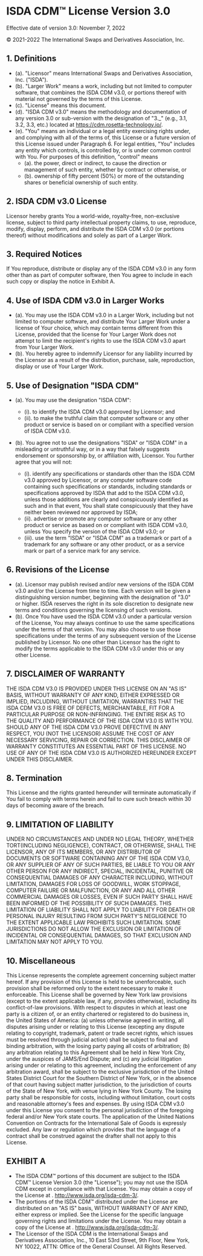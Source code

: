 # ISDA CDM™ License Version 3.0

Effective date of version 3.0: November 7, 2022

© 2021-2022 The International Swaps and Derivatives Association, Inc.

## 1. Definitions

- (a).  "Licensor" means International Swaps and Derivatives Association,
Inc. ("ISDA").
- (b).  "Larger Work" means a work, including but not limited to computer
software, that combines the ISDA CDM v3.0, or portions thereof with
material not governed by the terms of this License.
- (c).  "License" means this document.
- (d).  "ISDA CDM v3.0" means the methodology and documentation of any
version 3.0 or sub-version with the designation of "3._" (e.g.,
3.1, 3.2, 3.3, etc.) located at
<https://cdm.rosetta-technology.io/>.
- (e).  "You" means an individual or a legal entity exercising rights under,
and complying with all of the terms of, this License or a future
version of this License issued under Paragraph 6. For legal
entities, "You" includes any entity which controls, is controlled
by, or is under common control with You. For purposes of this
definition, "control" means 
  - (a). the power, direct or indirect, to
cause the direction or management of such entity, whether by
  contract or otherwise, or 
  - (b). ownership of fifty percent (50%) or
more of the outstanding shares or beneficial ownership of such
entity.

## 2. ISDA CDM v3.0 License

Licensor hereby grants You a world-wide, royalty-free, non-exclusive 
license, subject to third party intellectual property claims, to use, 
reproduce, modify, display, perform, and distribute the ISDA CDM v3.0 
(or portions thereof) without modifications and solely as part of a 
Larger Work.

## 3. Required Notices

If You reproduce, distribute or display any of the ISDA CDM v3.0 in any
form other than as part of computer software, then You agree to include
in each such copy or display the notice in Exhibit A.

## 4. Use of ISDA CDM v3.0 in Larger Works

- (a).  You may use the ISDA CDM v3.0 in a Larger Work, including but not
limited to computer software, and distribute Your Larger Work under
a license of Your choice, which may contain terms different from
this License, provided that the license for Your Larger Work does
not attempt to limit the recipient's rights to use the ISDA CDM v3.0
apart from Your Larger Work.
- (b).  You hereby agree to indemnify Licensor for any liability incurred by
the Licensor as a result of the distribution, purchase, sale,
reproduction, display or use of Your Larger Work.

## 5. Use of Designation "ISDA CDM"

- (a). You may use the designation "ISDA CDM":

  - (i).  to identify the ISDA CDM v3.0 approved by Licensor; and
  - (ii). to make the truthful claim that computer software or any other
product or service is based on or compliant with a specified version
of ISDA CDM v3.0.

- (b). You agree not to use the designations "ISDA" or "ISDA CDM" in a
misleading or untruthful way, or in a way that falsely suggests
endorsement or sponsorship by, or affiliation with, Licensor. You
further agree that you will not:

  - (i).  identify any specifications or standards other than the ISDA CDM
v3.0 approved by Licensor, or any computer software code containing
such specifications or standards, including standards or
specifications approved by ISDA that add to the ISDA CDM v3.0,
unless those additions are clearly and conspicuously identified as
such and in that event, You shall state conspicuously that they have
neither been reviewed nor approved by ISDA;
  - (ii). advertise or promote any computer software or any other product or
service as based on or compliant with ISDA CDM v3.0, unless You
specify the version of the ISDA CDM v3.0; or
  - (iii). use the term "ISDA" or "ISDA CDM" as a trademark or part of a
trademark for any software or any other product, or as a service
mark or part of a service mark for any service.

## 6. Revisions of the License

- (a).  Licensor may publish revised and/or new versions of the ISDA CDM
v3.0 and/or the License from time to time. Each version will be
given a distinguishing version number, beginning with the
designation of "3.0" or higher. ISDA reserves the right in its sole
discretion to designate new terms and conditions governing the
licensing of such versions.
- (b).  Once You have used the ISDA CDM v3.0 under a particular version of
the License, You may always continue to use the same specifications
under the terms of that version. You may also choose to use those
specifications under the terms of any subsequent version of the
License published by Licensor. No one other than Licensor has the
right to modify the terms applicable to the ISDA CDM v3.0 under this
or any other License.

## 7. DISCLAIMER OF WARRANTY

THE ISDA CDM V3.0 IS PROVIDED UNDER THIS LICENSE ON AN "AS IS" BASIS,
WITHOUT WARRANTY OF ANY KIND, EITHER EXPRESSED OR IMPLIED, INCLUDING,
WITHOUT LIMITATION, WARRANTIES THAT THE ISDA CDM V3.0 IS FREE OF
DEFECTS, MERCHANTABLE, FIT FOR A PARTICULAR PURPOSE OR NON-INFRINGING.
THE ENTIRE RISK AS TO THE QUALITY AND PERFORMANCE OF THE ISDA CDM V3.0
IS WITH YOU. SHOULD ANY OF THE ISDA CDM V3.0 PROVE DEFECTIVE IN ANY
RESPECT, YOU (NOT THE LICENSOR) ASSUME THE COST OF ANY NECESSARY
SERVICING, REPAIR OR CORRECTION. THIS DISCLAIMER OF WARRANTY CONSTITUTES
AN ESSENTIAL PART OF THIS LICENSE. NO USE OF ANY OF THE ISDA CDM V3.0 IS
AUTHORIZED HEREUNDER EXCEPT UNDER THIS DISCLAIMER.

## 8. Termination

This License and the rights granted hereunder will terminate
automatically if You fail to comply with terms herein and fail to cure
such breach within 30 days of becoming aware of the breach.

## 9. LIMITATION OF LIABILITY

UNDER NO CIRCUMSTANCES AND UNDER NO LEGAL THEORY, WHETHER TORT(INCLUDING
NEGLIGENCE), CONTRACT, OR OTHERWISE, SHALL THE LICENSOR, ANY OF ITS
MEMBERS, OR ANY DISTRIBUTOR OF DOCUMENTS OR SOFTWARE CONTAINING ANY OF
THE ISDA CDM V3.0, OR ANY SUPPLIER OF ANY OF SUCH PARTIES, BE LIABLE TO
YOU OR ANY OTHER PERSON FOR ANY INDIRECT, SPECIAL, INCIDENTAL, PUNITIVE
OR CONSEQUENTIAL DAMAGES OF ANY CHARACTER INCLUDING, WITHOUT LIMITATION,
DAMAGES FOR LOSS OF GOODWILL, WORK STOPPAGE, COMPUTER FAILURE OR
MALFUNCTION, OR ANY AND ALL OTHER COMMERCIAL DAMAGES OR LOSSES, EVEN IF
SUCH PARTY SHALL HAVE BEEN INFORMED OF THE POSSIBILITY OF SUCH DAMAGES.
THIS LIMITATION OF LIABILITY SHALL NOT APPLY TO LIABILITY FOR DEATH OR
PERSONAL INJURY RESULTING FROM SUCH PARTY'S NEGLIGENCE TO THE EXTENT
APPLICABLE LAW PROHIBITS SUCH LIMITATION. SOME JURISDICTIONS DO NOT
ALLOW THE EXCLUSION OR LIMITATION OF INCIDENTAL OR CONSEQUENTIAL
DAMAGES, SO THAT EXCLUSION AND LIMITATION MAY NOT APPLY TO YOU.

## 10. Miscellaneous

This License represents the complete agreement concerning subject matter
hereof. If any provision of this License is held to be unenforceable,
such provision shall be reformed only to the extent necessary to make it
enforceable. This License shall be governed by New York law provisions
(except to the extent applicable law, if any, provides otherwise),
including its conflict-of-law provisions. With respect to disputes in
which at least one party is a citizen of, or an entity chartered or
registered to do business in, the United States of America: (a) unless
otherwise agreed in writing, all disputes arising under or relating to
this License (excepting any dispute relating to copyright, trademark,
patent or trade secret rights, which issues must be resolved through
judicial action) shall be subject to final and binding arbitration, with
the losing party paying all costs of arbitration; (b) any arbitration
relating to this Agreement shall be held in New York City, under the
auspices of JAMS/End Dispute; and (c) any judicial litigation arising
under or relating to this agreement, including the enforcement of any
arbitration award, shall be subject to the exclusive jurisdiction of the
United States District Court for the Southern District of New York, or
in the absence of that court having subject matter jurisdiction, to the
jurisdiction of courts of the State of New York, with venue lying in New
York County. The losing party shall be responsible for costs, including
without limitation, court costs and reasonable attorney's fees and
expenses. By using ISDA CDM v3.0 under this License you consent to the
personal jurisdiction of the foregoing federal and/or New York state
courts. The application of the United Nations Convention on Contracts
for the International Sale of Goods is expressly excluded. Any law or
regulation which provides that the language of a contract shall be
construed against the drafter shall not apply to this License.

## EXHIBIT A

- The ISDA CDM™ portions of this document are subject to the ISDA CDM™
    License Version 3.0 (the "License"); you may not use the ISDA CDM
    except in compliance with that License. You may obtain a copy of the
    License at . <http://www.isda.org/isda-cdm-3/>.
- The portions of the ISDA CDM™ distributed under the License are
    distributed on an "AS IS" basis, WITHOUT WARRANTY OF ANY KIND,
    either express or implied. See the License for the specific language
    governing rights and limitations under the License. You may obtain a
    copy of the License at . <http://www.isda.org/isda-cdm-3/>.
- The Licensor of the ISDA CDM is the International Swaps and
    Derivatives Association, Inc., 10 East 53rd Street, 9th Floor, New
    York, NY 10022, ATTN: Office of the General Counsel. All Rights
    Reserved.
    